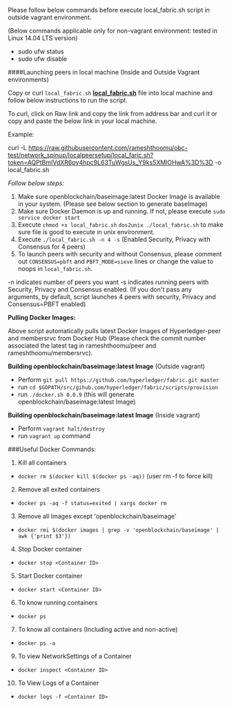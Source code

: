 Please follow below commands before execute local_fabric.sh script in outside vagrant environment.

(Below commands applicable only for non-vagrant environment: tested in Linux 14.04 LTS version)

- sudo ufw status
- sudo ufw disable

####Launching peers in local machine (Inside and Outside Vagrant environments)

Copy or curl `local_fabric.sh` [**local_fabric.sh**](https://github.com/rameshthoomu/obc-test/blob/network_spinup/localpeersetup/local_fabric.sh) file into local machine and follow below instructions to run the script.

To curl, click on Raw link and copy the link from address bar and curl it or copy and paste the below link in your local machine.

Example:

curl -L https://raw.githubusercontent.com/rameshthoomu/obc-test/network_spinup/localpeersetup/local_faric.sh?token=AQPtBmIVdXR6py4hpc9L63TuWgsUs_Y9ks5XMlOHwA%3D%3D -o local_fabric.sh

*Follow below steps:*

1. Make sure openblockchain/baseimage:latest Docker Image is available in your system. (Please see below section to generate baseImage)
2. Make sure Docker Daemon is up and running. If not, please execute `sudo service docker start`
3. Execute `chmod +x local_fabric.sh` `dos2unix ./local_fabric.sh` to make sure file is good to execute in unix environment.
4. Execute `./local_fabric.sh -n 4 -s` (Enabled Security, Privacy with Consensus for 4 peers)
5. To launch peers with security and without Consensus, please comment out `CONSENSUS=pbft` and `PBFT_MODE=sieve` lines or change the value to noops in `local_fabric.sh`.

-n indicates number of peers you want 
-s indicates running peers with Security, Privacy and Consensus enabled. (If you don't pass any arguments, by default, script launches 4 peers with security, Privacy and Consensus=PBFT enabled) 

**Pulling Docker Images:**

Above script automatically pulls latest Docker Images of Hyperledger-peer and membersrvc from Docker Hub (Please check the commit number associated the latest tag in rameshthoomu/peer and rameshthoomu/membersrvc).

**Building openblockchain/baseimage:latest Image** (Outside vagrant)

- Perform `git pull https://github.com/hyperledger/fabric.git master`
- run `cd $GOPATH/src/gihub.com/hyperledger/fabric/scripts/provision`
- run `./docker.sh 0.0.9` (this will generate openblockchain/baseimage:latest Image)

**Building openblockchain/baseimage:latest Image** (Inside vagrant)

- Perform `vagrant halt/destroy`
- run `vagrant up` command

###Useful Docker Commands:

1. Kill all containers
  - `docker rm $(docker kill $(docker ps -aq))` (user rm -f to force kill)
2. Remove all exited containers
  - `docker ps -aq -f status=exited | xargs docker rm`
3. Remove all Images except 'openblockchain/baseimage'
  - `docker rmi $(docker images | grep -v 'openblockchain/baseimage' | awk {'print $3'})`
4. Stop Docker container
  - `docker stop <Container ID>`
5. Start Docker container
  - `docker start <Container ID>`
6. To know running containers
  - `docker ps`
7. To know all containers (Including active and non-active)
  - `docker ps -a`
9. To view NetworkSettings of a Container
  - `docker inspect <Container ID>`
10. To View Logs of a Container
  - `docker logs -f <Container ID>`
